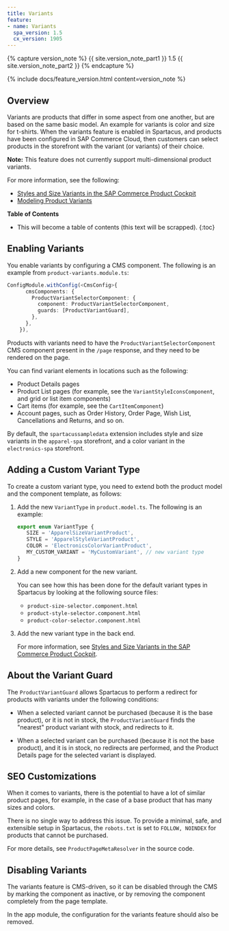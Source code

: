 ```yaml
---
title: Variants
feature:
- name: Variants
  spa_version: 1.5
  cx_version: 1905
---
```


{% capture version_note %}
{{ site.version_note_part1 }} 1.5 {{ site.version_note_part2 }}
{% endcapture %}

{% include docs/feature_version.html content=version_note %}

## Overview

Variants are products that differ in some aspect from one another, but are based on the same basic model. An example for variants is color and size for t-shirts. When the variants feature is enabled in Spartacus, and products have been configured in SAP Commerce Cloud, then customers can select products in the storefront with the variant (or variants) of their choice.

**Note:** This feature does not currently support multi-dimensional product variants.

For more information, see the following:

- [Styles and Size Variants in the SAP Commerce Product Cockpit](https://help.sap.com/viewer/4c33bf189ab9409e84e589295c36d96e/latest/en-US/8af06a1b8669101483c085453d75849e.html)
- [Modeling Product Variants](https://help.sap.com/viewer/d0224eca81e249cb821f2cdf45a82ace/latest/en-US/8c143a2d8669101485208999541c383b.html)

**Table of Contents**

- This will become a table of contents (this text will be scrapped).
{:toc}

## Enabling Variants

You enable variants by configuring a CMS component. The following is an example from `product-variants.module.ts`:

```ts
ConfigModule.withConfig(<CmsConfig>{
      cmsComponents: {
        ProductVariantSelectorComponent: {
          component: ProductVariantSelectorComponent,
          guards: [ProductVariantGuard],
        },
      },
    }),
```

Products with variants need to have the `ProductVariantSelectorComponent` CMS component present in the `/page` response, and they need to be rendered on the page.

You can find variant elements in locations such as the following:

- Product Details pages
- Product List pages (for example, see the `VariantStyleIconsComponent`, and grid or list item components)
- Cart items (for example, see the `CartItemComponent`)
- Account pages, such as Order History, Order Page, Wish List, Cancellations and Returns, and so on.

By default, the `spartacussampledata` extension includes style and size variants in the `apparel-spa` storefront, and a color variant in the `electronics-spa` storefront.

## Adding a Custom Variant Type

To create a custom variant type, you need to extend both the product model and the component template, as follows:

1. Add the new `VariantType` in `product.model.ts`. The following is an example:

   ```ts
   export enum VariantType {
      SIZE = 'ApparelSizeVariantProduct',
      STYLE = 'ApparelStyleVariantProduct',
      COLOR = 'ElectronicsColorVariantProduct',
      MY_CUSTOM_VARIANT = 'MyCustomVariant', // new variant type
   }
   ```

2. Add a new component for the new variant.

   You can see how this has been done for the default variant types in Spartacus by looking at the following source files:

   - `product-size-selector.component.html`
   - `product-style-selector.component.html`
   - `product-color-selector.component.html`

3. Add the new variant type in the back end.

   For more information, see [Styles and Size Variants in the SAP Commerce Product Cockpit](https://help.sap.com/viewer/4c33bf189ab9409e84e589295c36d96e/latest/en-US/8af06a1b8669101483c085453d75849e.html).

## About the Variant Guard

The `ProductVariantGuard` allows Spartacus to perform a redirect for products with variants under the following conditions:

- When a selected variant cannot be purchased (because it is the base product), or it is not in stock, the `ProductVariantGuard` finds the "nearest" product variant with stock, and redirects to it.

- When a selected variant can be purchased (because it is not the base product), and it is in stock, no redirects are performed, and the Product Details page for the selected variant is displayed.

## SEO Customizations

When it comes to variants, there is the potential to have a lot of similar product pages, for example, in the case of a base product that has many sizes and colors.

There is no single way to address this issue. To provide a minimal, safe, and extensible setup in Spartacus, the `robots.txt` is set to `FOLLOW, NOINDEX` for products that cannot be purchased.

For more details, see `ProductPageMetaResolver` in the source code.

## Disabling Variants

The variants feature is CMS-driven, so it can be disabled through the CMS by marking the component as inactive, or by removing the component completely from the page template.

In the app module, the configuration for the variants feature should also be removed.
